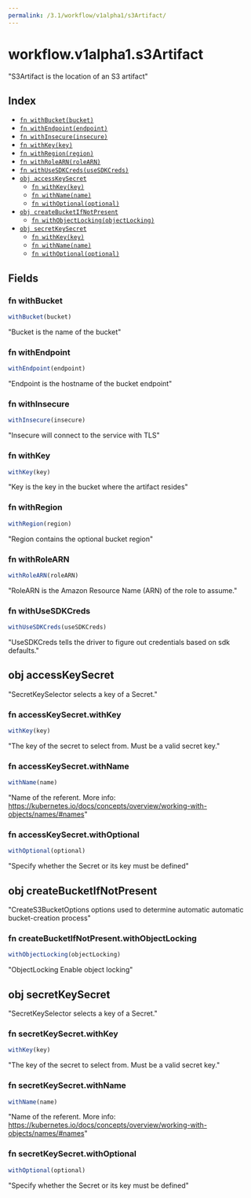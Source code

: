 ```yaml
---
permalink: /3.1/workflow/v1alpha1/s3Artifact/
---
```


# workflow.v1alpha1.s3Artifact

"S3Artifact is the location of an S3 artifact"

## Index

* [`fn withBucket(bucket)`](#fn-withbucket)
* [`fn withEndpoint(endpoint)`](#fn-withendpoint)
* [`fn withInsecure(insecure)`](#fn-withinsecure)
* [`fn withKey(key)`](#fn-withkey)
* [`fn withRegion(region)`](#fn-withregion)
* [`fn withRoleARN(roleARN)`](#fn-withrolearn)
* [`fn withUseSDKCreds(useSDKCreds)`](#fn-withusesdkcreds)
* [`obj accessKeySecret`](#obj-accesskeysecret)
  * [`fn withKey(key)`](#fn-accesskeysecretwithkey)
  * [`fn withName(name)`](#fn-accesskeysecretwithname)
  * [`fn withOptional(optional)`](#fn-accesskeysecretwithoptional)
* [`obj createBucketIfNotPresent`](#obj-createbucketifnotpresent)
  * [`fn withObjectLocking(objectLocking)`](#fn-createbucketifnotpresentwithobjectlocking)
* [`obj secretKeySecret`](#obj-secretkeysecret)
  * [`fn withKey(key)`](#fn-secretkeysecretwithkey)
  * [`fn withName(name)`](#fn-secretkeysecretwithname)
  * [`fn withOptional(optional)`](#fn-secretkeysecretwithoptional)

## Fields

### fn withBucket

```ts
withBucket(bucket)
```

"Bucket is the name of the bucket"

### fn withEndpoint

```ts
withEndpoint(endpoint)
```

"Endpoint is the hostname of the bucket endpoint"

### fn withInsecure

```ts
withInsecure(insecure)
```

"Insecure will connect to the service with TLS"

### fn withKey

```ts
withKey(key)
```

"Key is the key in the bucket where the artifact resides"

### fn withRegion

```ts
withRegion(region)
```

"Region contains the optional bucket region"

### fn withRoleARN

```ts
withRoleARN(roleARN)
```

"RoleARN is the Amazon Resource Name (ARN) of the role to assume."

### fn withUseSDKCreds

```ts
withUseSDKCreds(useSDKCreds)
```

"UseSDKCreds tells the driver to figure out credentials based on sdk defaults."

## obj accessKeySecret

"SecretKeySelector selects a key of a Secret."

### fn accessKeySecret.withKey

```ts
withKey(key)
```

"The key of the secret to select from.  Must be a valid secret key."

### fn accessKeySecret.withName

```ts
withName(name)
```

"Name of the referent. More info: https://kubernetes.io/docs/concepts/overview/working-with-objects/names/#names"

### fn accessKeySecret.withOptional

```ts
withOptional(optional)
```

"Specify whether the Secret or its key must be defined"

## obj createBucketIfNotPresent

"CreateS3BucketOptions options used to determine automatic automatic bucket-creation process"

### fn createBucketIfNotPresent.withObjectLocking

```ts
withObjectLocking(objectLocking)
```

"ObjectLocking Enable object locking"

## obj secretKeySecret

"SecretKeySelector selects a key of a Secret."

### fn secretKeySecret.withKey

```ts
withKey(key)
```

"The key of the secret to select from.  Must be a valid secret key."

### fn secretKeySecret.withName

```ts
withName(name)
```

"Name of the referent. More info: https://kubernetes.io/docs/concepts/overview/working-with-objects/names/#names"

### fn secretKeySecret.withOptional

```ts
withOptional(optional)
```

"Specify whether the Secret or its key must be defined"